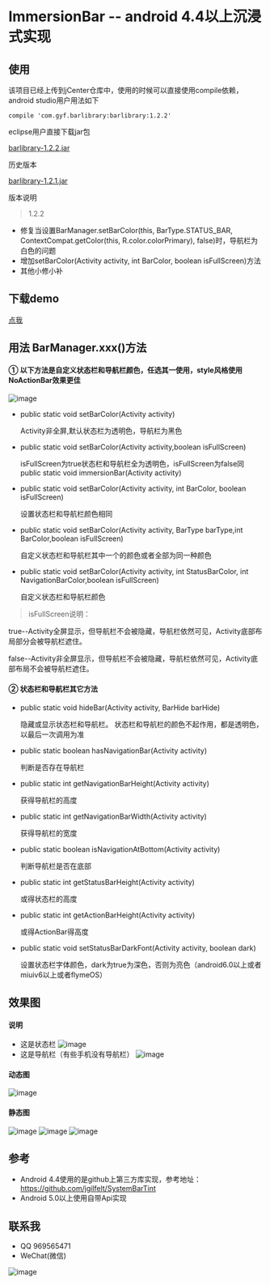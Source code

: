 # ImmersionBar -- android 4.4以上沉浸式实现 #

## 使用 ##
该项目已经上传到jCenter仓库中，使用的时候可以直接使用compile依赖，android studio用户用法如下

	compile 'com.gyf.barlibrary:barlibrary:1.2.2'
eclipse用户直接下载jar包

[barlibrary-1.2.2.jar](https://github.com/gyf-dev/ImmersionBar/blob/master/jar/barlibrary-1.2.2.jar) 

历史版本

[barlibrary-1.2.1.jar](https://github.com/gyf-dev/ImmersionBar/blob/master/jar/barlibrary-1.2.1.jar)

版本说明

>1.2.2
- 修复当设置BarManager.setBarColor(this, BarType.STATUS_BAR, ContextCompat.getColor(this, R.color.colorPrimary), false)时，导航栏为白色的问题
- 增加setBarColor(Activity activity, int BarColor, boolean isFullScreen)方法
- 其他小修小补
 
## 下载demo ##
[点我](https://github.com/gyf-dev/ImmersionBar/blob/master/apk/sample-debug.apk) 
  
## 用法 BarManager.xxx()方法 ##
#### ① 以下方法是自定义状态栏和导航栏颜色，任选其一使用，style风格使用NoActionBar效果更佳 ####

![image](https://github.com/gyf-dev/Screenshots/blob/master/ImmersionBar/Screenshot3.png)

- public static void setBarColor(Activity activity)
 
	Activity非全屏,默认状态栏为透明色，导航栏为黑色

- public static void setBarColor(Activity activity,boolean isFullScreen)

	isFullScreen为true状态栏和导航栏全为透明色，isFullScreen为false同public static void immersionBar(Activity activity)

- public static void setBarColor(Activity activity, int BarColor, boolean isFullScreen)
    
    设置状态栏和导航栏颜色相同

- public static void setBarColor(Activity activity, BarType barType,int BarColor,boolean isFullScreen)

	自定义状态栏和导航栏其中一个的颜色或者全部为同一种颜色

- public static void setBarColor(Activity activity, int StatusBarColor, int NavigationBarColor,boolean isFullScreen)

	自定义状态栏和导航栏颜色
	
	
> isFullScreen说明：
> 
true--Activity全屏显示，但导航栏不会被隐藏，导航栏依然可见，Activity底部布局部分会被导航栏遮住。
>
 false--Activity非全屏显示，但导航栏不会被隐藏，导航栏依然可见，Activity底部布局不会被导航栏遮住。	
	
#### ② 状态栏和导航栏其它方法 ####
- public static void hideBar(Activity activity, BarHide barHide)

	隐藏或显示状态栏和导航栏。 状态栏和导航栏的颜色不起作用，都是透明色，以最后一次调用为准
	
- public static boolean hasNavigationBar(Activity activity)
 
    判断是否存在导航栏
    
- public static int getNavigationBarHeight(Activity activity)
 
    获得导航栏的高度
 
- public static int getNavigationBarWidth(Activity activity)
 
    获得导航栏的宽度
    
- public static boolean isNavigationAtBottom(Activity activity)
 
    判断导航栏是否在底部
    
- public static int getStatusBarHeight(Activity activity)
 
    或得状态栏的高度
    
- public static int getActionBarHeight(Activity activity)
 
    或得ActionBar得高度

- public static void setStatusBarDarkFont(Activity activity, boolean dark)

    设置状态栏字体颜色，dark为true为深色，否则为亮色（android6.0以上或者miuiv6以上或者flymeOS）

## 效果图 ##
#### 说明 ####
- 这是状态栏
![image](https://github.com/gyf-dev/Screenshots/blob/master/ImmersionBar/StatusBar.png)
- 这是导航栏（有些手机没有导航栏）
![image](https://github.com/gyf-dev/Screenshots/blob/master/ImmersionBar/NavigationBar.png)
#### 动态图 ####
![image](https://github.com/gyf-dev/Screenshots/blob/master/ImmersionBar/Screenshot_gif.gif)
#### 静态图 ####
![image](https://github.com/gyf-dev/Screenshots/blob/master/ImmersionBar/Screenshot0.png)
![image](https://github.com/gyf-dev/Screenshots/blob/master/ImmersionBar/Screenshot1.png)
![image](https://github.com/gyf-dev/Screenshots/blob/master/ImmersionBar/Screenshot2.png)
## 参考 ##
- Android 4.4使用的是github上第三方库实现，参考地址：https://github.com/jgilfelt/SystemBarTint
- Android 5.0以上使用自带Api实现

## 联系我 ##
- QQ 969565471
- WeChat(微信)
 
![image](https://github.com/gyf-dev/Screenshots/blob/master/ImmersionBar/wechat.JPG)